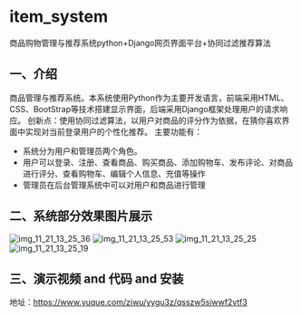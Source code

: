 # item_system
商品购物管理与推荐系统python+Django网页界面平台+协同过滤推荐算法

## 一、介绍
商品管理与推荐系统。本系统使用Python作为主要开发语言，前端采用HTML、CSS、BootStrap等技术搭建显示界面，后端采用Django框架处理用户的请求响应。
创新点：使用协同过滤算法，以用户对商品的评分作为依据，在猜你喜欢界面中实现对当前登录用户的个性化推荐。
主要功能有：

- 系统分为用户和管理员两个角色。
- 用户可以登录、注册、查看商品、购买商品、添加购物车、发布评论、对商品进行评分、查看购物车、编辑个人信息、充值等操作
- 管理员在后台管理系统中可以对用户和商品进行管理

## 二、系统部分效果图片展示
![img_11_21_13_25_36](https://github.com/qcpythons/item_system/assets/145885700/70d73c5f-0b49-4c49-9a67-0b63cbbf18b3)
![img_11_21_13_25_53](https://github.com/qcpythons/item_system/assets/145885700/cd8dce29-c412-4ca0-9cec-dd094c35dad3)
![img_11_21_13_25_25](https://github.com/qcpythons/item_system/assets/145885700/36f708b7-96d8-4c9b-851f-920f3d3cf28c)
![img_11_21_13_25_19](https://github.com/qcpythons/item_system/assets/145885700/bb2d979d-09a4-47c7-ab77-2f6c52306c86)

## 三、演示视频 and 代码 and 安装
地址：https://www.yuque.com/ziwu/yygu3z/qsszw5siwwf2vtf3
